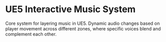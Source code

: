 # UE5 Interactive Music System
Core system for layering music in UE5. Dynamic audio changes based on player movement across different zones, where specific voices blend and complement each other.

